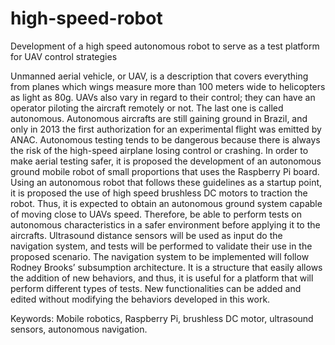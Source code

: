 # high-speed-robot
Development of a high speed autonomous robot to serve as a test platform for UAV control strategies

Unmanned aerial vehicle, or UAV, is a description that covers everything from planes which wings measure more than 100 meters wide to helicopters as light as 80g. UAVs also vary in regard to their control; they can have an operator piloting the aircraft remotely or not. The last one is called autonomous. Autonomous aircrafts are still gaining ground in Brazil, and only in 2013 the first authorization for an experimental flight was emitted by ANAC. Autonomous testing tends to be dangerous because there is always the risk of the high-speed airplane losing control or crashing. In order to make aerial testing safer, it is proposed the development of an autonomous ground mobile robot of small proportions that uses the Raspberry Pi board. Using an autonomous robot that follows these guidelines as a startup point, it is proposed the use of high speed brushless DC motors to traction the robot. Thus, it is expected to obtain an autonomous ground system capable of moving close to UAVs speed. Therefore, be able to perform tests on autonomous characteristics in a safer environment before applying it to the aircrafts. Ultrasound distance sensors will be used as input do the navigation system, and tests will be performed to validate their use in the proposed scenario. The navigation system to be implemented will follow Rodney Brooks’ subsumption architecture. It is a structure that easily allows the addition of new behaviors, and thus, it is useful for a platform that will perform different types of tests. New functionalities can be added and edited without modifying the behaviors developed in this work.

Keywords: Mobile robotics, Raspberry Pi, brushless DC motor, ultrasound sensors, autonomous navigation.
 
